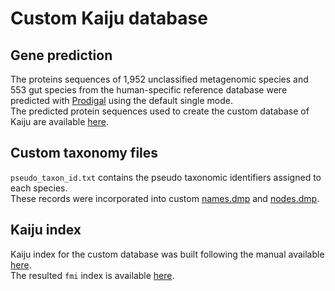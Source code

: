 # Custom Kaiju database

## Gene prediction
The proteins sequences of 1,952 unclassified metagenomic species and 553 gut species from the human-specific reference database were predicted with [Prodigal](https://github.com/hyattpd/Prodigal) using the default single mode. <br>
The predicted protein sequences used to create the custom database of Kaiju are available [here](https://mail2sysueducn-my.sharepoint.com/:u:/g/personal/liangqx7_mail2_sysu_edu_cn/Ef9Rv5D4VtRImiAOkJF4lc8BE9OaI-sdK6zvMudqavd-Fg?e=DsovBj).

## Custom taxonomy files
`pseudo_taxon_id.txt` contains the pseudo taxonomic identifiers assigned to each species. <br>
These records were incorporated into custom [names.dmp](https://mail2sysueducn-my.sharepoint.com/:u:/g/personal/liangqx7_mail2_sysu_edu_cn/EULDFi2Jle9Jl_H6z0Ptg1UBwnl2J9kCGPRPYbBL4oWxPw?e=SRM5xx) and [nodes.dmp](https://mail2sysueducn-my.sharepoint.com/:u:/g/personal/liangqx7_mail2_sysu_edu_cn/Ef0eh428Ce1PsLDpWScuid0BqehVzWAFWyaEb2mSDdmLNw?e=d7WzMn).

## Kaiju index 
Kaiju index for the custom database was built following the manual available [here](https://github.com/bioinformatics-centre/kaiju). <br>
The resulted `fmi` index is available [here](https://mail2sysueducn-my.sharepoint.com/:u:/g/personal/liangqx7_mail2_sysu_edu_cn/EWRWpxMtNXFDotuBjY350WIB0PExJv40jlqzDPmX8c0mYA?e=CyNyug).
